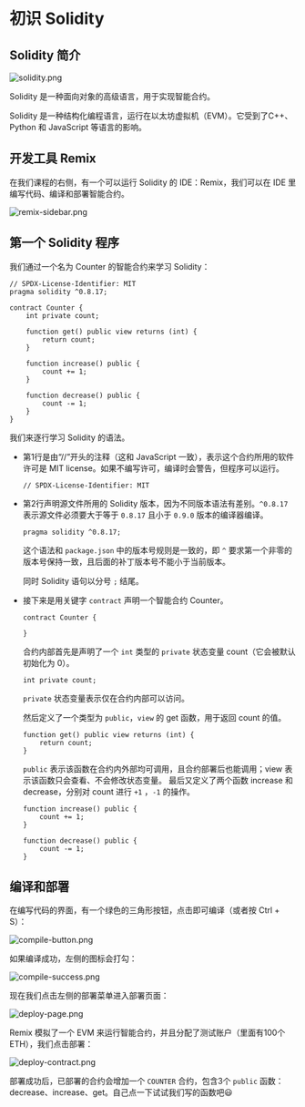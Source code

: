 # 初识 Solidity

## Solidity 简介

![solidity.png](https://i.postimg.cc/WbnsTGGP/solidity.png)

Solidity 是一种面向对象的高级语言，用于实现智能合约。

Solidity 是一种结构化编程语言，运行在以太坊虚拟机（EVM）。它受到了C++、Python 和 JavaScript 等语言的影响。

## 开发工具 Remix

在我们课程的右侧，有一个可以运行 Solidity 的 IDE：Remix，我们可以在 IDE 里编写代码、编译和部署智能合约。

![remix-sidebar.png](https://i.postimg.cc/Gp0kyyBp/remix-sidebar.png)

## 第一个 Solidity 程序

我们通过一个名为 Counter 的智能合约来学习 Solidity：

```solidity
// SPDX-License-Identifier: MIT
pragma solidity ^0.8.17;

contract Counter {
    int private count;

    function get() public view returns (int) {
        return count;
    }

    function increase() public {
        count += 1;
    }

    function decrease() public {
        count -= 1;
    }
}
```

我们来逐行学习 Solidity 的语法。

* 第1行是由“//”开头的注释（这和 JavaScript 一致），表示这个合约所用的软件许可是 MIT license。如果不编写许可，编译时会警告，但程序可以运行。

  ```solidity
  // SPDX-License-Identifier: MIT
  ```
* 第2行声明源文件所用的 Solidity 版本，因为不同版本语法有差别。`^0.8.17` 表示源文件必须要大于等于 `0.8.17` 且小于 `0.9.0` 版本的编译器编译。

  ```solidity
  pragma solidity ^0.8.17;
  ```

  这个语法和 `package.json` 中的版本号规则是一致的，即 `^` 要求第一个非零的版本号保持一致，且后面的补丁版本号不能小于当前版本。

  同时 Solidity 语句以分号 `;` 结尾。
* 接下来是用关键字 `contract` 声明一个智能合约 Counter。

  ```solidity
  contract Counter {

  }
  ```

  合约内部首先是声明了一个 `int` 类型的 `private` 状态变量 count（它会被默认初始化为 0）。

  ```solidity
  int private count;
  ```

  `private` 状态变量表示仅在合约内部可以访问。

  然后定义了一个类型为 `public`，`view` 的 get 函数，用于返回 count 的值。

  ```solidity
  function get() public view returns (int) {
      return count;
  }
  ```

  `public` 表示该函数在合约内外部均可调用，且合约部署后也能调用；view 表示该函数只会查看、不会修改状态变量。
  最后又定义了两个函数 increase 和 decrease，分别对 count 进行 `+1` ，`-1` 的操作。

  ```solidity
  function increase() public {
      count += 1;
  }

  function decrease() public {
      count -= 1;
  }
  ```

## 编译和部署

在编写代码的界面，有一个绿色的三角形按钮，点击即可编译（或者按 Ctrl + S）：

![compile-button.png](https://i.postimg.cc/GpTRqr0M/compile-button.png)

如果编译成功，左侧的图标会打勾：

![compile-success.png](https://i.postimg.cc/gcTDPP1y/compile-success.png)

现在我们点击左侧的部署菜单进入部署页面：

![deploy-page.png](https://i.postimg.cc/wT73S1m2/deploy-page.png)

Remix 模拟了一个 EVM 来运行智能合约，并且分配了测试账户（里面有100个 ETH），我们点击部署：

![deploy-contract.png](https://i.postimg.cc/kgmKxHqr/deploy-contract.png)

部署成功后，已部署的合约会增加一个 `COUNTER`  合约，包含3个 `public`  函数：decrease、increase、get。自己点一下试试我们写的函数吧😃
